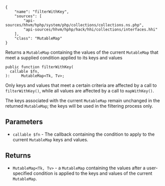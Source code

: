 ``` yamlmeta
{
    "name": "filterWithKey",
    "sources": [
        "api-sources/hhvm/hphp/system/php/collections/collections.ns.php",
        "api-sources/hhvm/hphp/hack/hhi/collections/interfaces.hhi"
    ],
    "class": "MutableMap"
}
```




Returns a ` MutableMap ` containing the values of the current `` MutableMap ``
that meet a supplied condition applied to its keys and values




``` Hack
public function filterWithKey(
  callable $fn,
):     MutableMap<Tk, Tv>;
```




Only keys and values that meet a certain criteria are affected by a call
to ` filterWithKey() `, while all values are affected by a call to
`` mapWithKey() ``.




The keys associated with the current ` MutableMap ` remain unchanged in the
returned `` MutableMap ``; the keys will be used in the filtering process only.




## Parameters




+ ` callable $fn ` - The callback containing the condition to apply to the current
  `` MutableMap `` keys and values.




## Returns




* ` MutableMap<Tk, Tv> ` - a `` MutableMap `` containing the values after a user-specified
  condition is applied to the keys and values of the current
  ``` MutableMap ```.
<!-- HHAPIDOC -->

